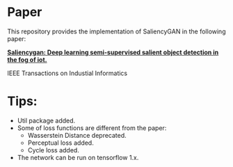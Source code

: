 # Paper
This repository provides the implementation of SaliencyGAN in the following paper: 

[**Saliencygan: Deep learning semi-supervised salient object detection in the fog of iot.**](https://ieeexplore.ieee.org/abstract/document/8859383)

IEEE Transactions on Industial Informatics

# Tips: 
* Util package added.
* Some of loss functions are different from the paper: 
  * Wasserstein Distance deprecated.
  * Perceptual loss added.  
  * Cycle loss added.
* The network can be run on tensorflow 1.x.
